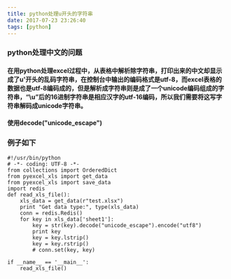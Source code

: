 ```yaml
---
title: python处理u开头的字符串
date: 2017-07-23 23:26:40
tags: [python]
---
```

### python处理中文的问题
#### 在用python处理excel过程中，从表格中解析除字符串，打印出来的中文却显示成了u'开头的乱码字符串<!--more-->，在控制台中输出的编码格式是utf-8，而excel表格的数据也是utf-8编码成的，但是解析成字符串则是成了一个unicode编码组成的字符串，“\u”后的16进制字符串是相应汉字的utf-16编码，所以我们需要将这写字符串解码成unicode字符串。
#### 使用decode("unicode_escape")
### 例子如下
```
#!/usr/bin/python
# -*- coding: UTF-8 -*-
from collections import OrderedDict
from pyexcel_xls import get_data
from pyexcel_xls import save_data
import redis
def read_xls_file():
    xls_data = get_data(r"test.xlsx")
    print "Get data type:", type(xls_data)
    conn = redis.Redis()
    for key in xls_data['sheet1']:
        key = str(key).decode("unicode_escape").encode("utf8")
        print key
        key = key.lstrip()
        key = key.rstrip()
        # conn.set(key, key)

if __name__ == '__main__':
    read_xls_file()
```
